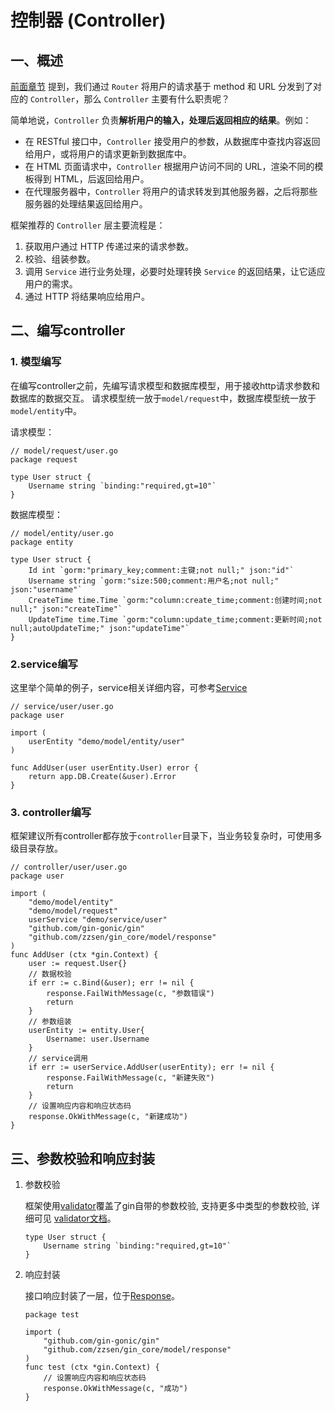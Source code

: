 # 控制器 (Controller)

## 一、概述
[前面章节](./router.md) 提到，我们通过 `Router` 将用户的请求基于 method 和 URL 分发到了对应的 `Controller`，那么 `Controller` 主要有什么职责呢？

简单地说，`Controller` 负责**解析用户的输入，处理后返回相应的结果**。例如：

* 在 RESTful 接口中，`Controller` 接受用户的参数，从数据库中查找内容返回给用户，或将用户的请求更新到数据库中。
* 在 HTML 页面请求中，`Controller` 根据用户访问不同的 URL，渲染不同的模板得到 HTML，后返回给用户。
* 在代理服务器中，`Controller` 将用户的请求转发到其他服务器，之后将那些服务器的处理结果返回给用户。

框架推荐的 `Controller` 层主要流程是：
1. 获取用户通过 HTTP 传递过来的请求参数。
2. 校验、组装参数。
3. 调用 `Service` 进行业务处理，必要时处理转换 `Service` 的返回结果，让它适应用户的需求。
4. 通过 HTTP 将结果响应给用户。


## 二、编写controller
### 1. 模型编写
在编写controller之前，先编写请求模型和数据库模型，用于接收http请求参数和数据库的数据交互。
请求模型统一放于`model/request`中，数据库模型统一放于`model/entity`中。

请求模型：
```golang
// model/request/user.go
package request

type User struct {
	Username string `binding:"required,gt=10"`
}
```

数据库模型：
```golang
// model/entity/user.go
package entity

type User struct {
	Id int `gorm:"primary_key;comment:主键;not null;" json:"id"`
	Username string `gorm:"size:500;comment:用户名;not null;" json:"username"`
	CreateTime time.Time `gorm:"column:create_time;comment:创建时间;not null;" json:"createTime"`
	UpdateTime time.Time `gorm:"column:update_time;comment:更新时间;not null;autoUpdateTime;" json:"updateTime"`
}
```

### 2.service编写
这里举个简单的例子，service相关详细内容，可参考[Service](./service.md)

```golang
// service/user/user.go
package user

import (
	userEntity "demo/model/entity/user"
)

func AddUser(user userEntity.User) error {
	return app.DB.Create(&user).Error
}
```

### 3. controller编写
框架建议所有controller都存放于`controller`目录下，当业务较复杂时，可使用多级目录存放。

```golang
// controller/user/user.go
package user

import (
	"demo/model/entity"
	"demo/model/request"
	userService "demo/service/user"
	"github.com/gin-gonic/gin"
	"github.com/zzsen/gin_core/model/response"
)
func AddUser (ctx *gin.Context) {
	user := request.User{}
	// 数据校验
	if err := c.Bind(&user); err != nil {
		response.FailWithMessage(c, "参数错误")
		return
	}
	// 参数组装
	userEntity := entity.User{
		Username: user.Username
	}
	// service调用
	if err := userService.AddUser(userEntity); err != nil {
		response.FailWithMessage(c, "新建失败")
		return
	}
	// 设置响应内容和响应状态码
	response.OkWithMessage(c, "新建成功")
}
```

## 三、参数校验和响应封装
1. 参数校验

	框架使用[validator](https://github.com/go-playground/validator)覆盖了gin自带的参数校验, 支持更多中类型的参数校验, 详细可见 [validator文档](https://pkg.go.dev/github.com/go-playground/validator/v10)。
	```golang
	type User struct {
		Username string `binding:"required,gt=10"`
	}
	```

2. 响应封装

	接口响应封装了一层，位于[Response](https://github.com/zzsen/gin_core/blob/master/model/response/response.go)。
	```golang
	package test

	import (
		"github.com/gin-gonic/gin"
		"github.com/zzsen/gin_core/model/response"
	)
	func test (ctx *gin.Context) {
		// 设置响应内容和响应状态码
		response.OkWithMessage(c, "成功")
	}
	```